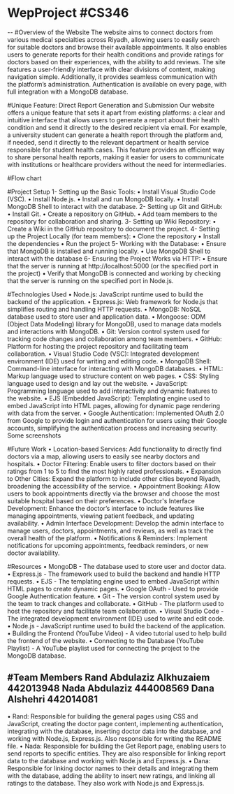 # WepProject #CS346
--
#Overview of the Website
The website aims to connect doctors from various medical specialties across Riyadh, allowing users to easily search for suitable doctors and browse their available appointments. It also enables users to generate reports for their health conditions and provide ratings for doctors based on their experiences, with the ability to add reviews. The site features a user-friendly interface with clear divisions of content, making navigation simple. Additionally, it provides seamless communication with the platform’s administration. Authentication is available on every page, with full integration with a MongoDB database.

#Unique Feature: Direct Report Generation and Submission
Our website offers a unique feature that sets it apart from existing platforms: a clear and intuitive interface that allows users to generate a report about their health condition and send it directly to the desired recipient via email.
For example, a university student can generate a health report through the platform and, if needed, send it directly to the relevant department or health service responsible for student health cases. This feature provides an efficient way to share personal health reports, making it easier for users to communicate with institutions or healthcare providers without the need for intermediaries.

#Flow chart

#Project Setup
1-	Setting up the Basic Tools:
•  Install Visual Studio Code (VSC).
•  Install Node.js.
•  Install and run MongoDB locally.
•  Install MongoDB Shell to interact with the database.
2-	Setting up Git and GitHub:
•  Install Git.
•  Create a repository on GitHub.
•  Add team members to the repository for collaboration and sharing.
3-	Setting up Wiki Repository:
•	Create a Wiki in the GitHub repository to document the project.
4-	Setting up the Project Locally (for team members):
•	Clone the repository 
•	Install the dependencies
•	Run the project 
5-	Working with the Database:
•  Ensure that MongoDB is installed and running locally.
•  Use MongoDB Shell to interact with the database
6-	Ensuring the Project Works via HTTP:
•	Ensure that the server is running at http://localhost:5000 (or the specified port in the project)
•	Verify that MongoDB is connected and working by checking that the server is running on the specified port in Node.js.

#Technologies Used
•	Node.js: JavaScript runtime used to build the backend of the application.
•	Express.js: Web framework for Node.js that simplifies routing and handling HTTP requests.
•	MongoDB: NoSQL database used to store user and application data.
•	Mongoose: ODM (Object Data Modeling) library for MongoDB, used to manage data models and interactions with MongoDB.
•	Git: Version control system used for tracking code changes and collaboration among team members.
•	GitHub: Platform for hosting the project repository and facilitating team collaboration.
•	Visual Studio Code (VSC): Integrated development environment (IDE) used for writing and editing code.
•	MongoDB Shell: Command-line interface for interacting with MongoDB databases.
•	HTML: Markup language used to structure content on web pages.
•	CSS: Styling language used to design and lay out the website.
•	JavaScript: Programming language used to add interactivity and dynamic features to the website.
•	EJS (Embedded JavaScript): Templating engine used to embed JavaScript into HTML pages, allowing for dynamic page rendering with data from the server.
•	Google Authentication: Implemented OAuth 2.0 from Google to provide login and authentication for users using their Google accounts, simplifying the authentication process and increasing security.
Some screenshots

#Future Work
•	Location-based Services: Add functionality to directly find doctors via a map, allowing users to easily see nearby doctors and hospitals.
•	Doctor Filtering: Enable users to filter doctors based on their ratings from 1 to 5 to find the most highly rated professionals.
•	Expansion to Other Cities: Expand the platform to include other cities beyond Riyadh, broadening the accessibility of the service.
•	Appointment Booking: Allow users to book appointments directly via the browser and choose the most suitable hospital based on their preferences.
•	Doctor's Interface Development: Enhance the doctor’s interface to include features like managing appointments, viewing patient feedback, and updating availability.
•	Admin Interface Development: Develop the admin interface to manage users, doctors, appointments, and reviews, as well as track the overall health of the platform.
•	Notifications & Reminders: Implement notifications for upcoming appointments, feedback reminders, or new doctor availability.



#Resources
•	MongoDB - The database used to store user and doctor data.
•	Express.js - The framework used to build the backend and handle HTTP requests.
•	EJS - The templating engine used to embed JavaScript within HTML pages to create dynamic pages.
•	Google OAuth - Used to provide Google Authentication feature.
•	Git - The version control system used by the team to track changes and collaborate.
•	GitHub - The platform used to host the repository and facilitate team collaboration.
•	Visual Studio Code - The integrated development environment (IDE) used to write and edit code.
•	Node.js - JavaScript runtime used to build the backend of the application.
•	Building the Frontend (YouTube Video) - A video tutorial used to help build the frontend of the website.
•	  Connecting to the Database (YouTube Playlist) - A YouTube playlist used for connecting the project to the MongoDB database.

#Team Members
Rand Abdulaziz Alkhuzaiem 442013948
Nada  Abdulaziz 444008569
Dana Alshehri 442014081
--
•	Rand: Responsible for building the general pages using CSS and JavaScript, creating the doctor page content, implementing authentication, integrating with the database, inserting doctor data into the database, and working with Node.js, Express.js. Also responsible for writing the README file.
•	Nada: Responsible for building the Get Report page, enabling users to send reports to specific entities. They are also responsible for linking report data to the database and working with Node.js and Express.js.
•	Dana: Responsible for linking doctor names to their details and integrating them with the database, adding the ability to insert new ratings, and linking all ratings to the database. They also work with Node.js and Express.js.



